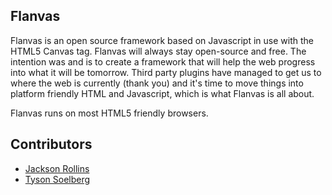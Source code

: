 Flanvas
-----

Flanvas is an open source framework based on Javascript in use with the HTML5 Canvas tag. Flanvas will always stay open-source and free. The intention was and is to create a framework that will help the web progress into what it will be tomorrow. Third party plugins have managed to get us to where the web is currently (thank you) and it's time to move things into platform friendly HTML and Javascript, which is what Flanvas is all about.
 
Flanvas runs on most HTML5 friendly browsers.
 
Contributors
-----

  * [Jackson Rollins](https://github.com/jrollins/flanvas/commits/master?author=jrollins)
  * [Tyson Soelberg](https://github.com/jrollins/flanvas/commits/master?author=ts)
